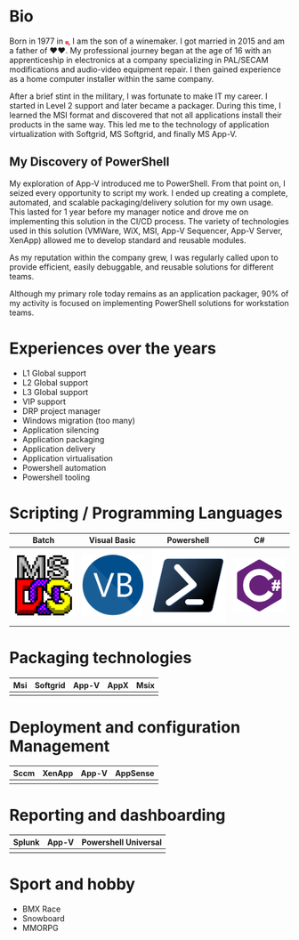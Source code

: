 # Bio

Born in 1977 in <img src="https://github.com/lipis/flag-icons/blob/main/flags/1x1/ch.svg" alt="drawing" width="5"/>, I am the son of a winemaker. I got married in 2015 and am a father of ❤️❤️. My professional journey began at the age of 16 with an apprenticeship in electronics at a company specializing in PAL/SECAM modifications and audio-video equipment repair. I then gained experience as a home computer installer within the same company.

After a brief stint in the military, I was fortunate to make IT my career. I started in Level 2 support and later became a packager. During this time, I learned the MSI format and discovered that not all applications install their products in the same way. This led me to the technology of application virtualization with Softgrid, MS Softgrid, and finally MS App-V.

## My Discovery of PowerShell

My exploration of App-V introduced me to PowerShell. From that point on, I seized every opportunity to script my work. I ended up creating a complete, automated, and scalable packaging/delivery solution for my own usage.
This lasted for 1 year before my manager notice and drove me on implementing this solution in the CI/CD process.
The variety of technologies used in this solution (VMWare, WiX, MSI, App-V Sequencer, App-V Server, XenApp) allowed me to develop standard and reusable modules.

As my reputation within the company grew, I was regularly called upon to provide efficient, easily debuggable, and reusable solutions for different teams.

Although my primary role today remains as an application packager, 90% of my activity is focused on implementing PowerShell solutions for workstation teams.

# Experiences over the years

* L1 Global support
* L2 Global support
* L3 Global support
* VIP support
* DRP project manager
* Windows migration (too many)
* Application silencing
* Application packaging
* Application delivery
* Application virtualisation
* Powershell automation
* Powershell tooling

# Scripting / Programming Languages

| Batch | Visual Basic | Powershell | C# |
|----------- |--- |--- |--- |
| ![](https://github.com/devicons/devicon/blob/master/icons/msdos/msdos-original.svg) |![](https://github.com/devicons/devicon/blob/master/icons/visualbasic/visualbasic-original.svg) | ![](https://github.com/devicons/devicon/blob/master/icons/powershell/powershell-original.svg) | ![](https://github.com/devicons/devicon/blob/master/icons/csharp/csharp-plain.svg) |

# Packaging technologies

| Msi | Softgrid | App-V | AppX | Msix |
|---- |--------- |------ |----- |----- |
|     |          |       |      |      |

# Deployment and configuration Management

| Sccm | XenApp | App-V | AppSense |
|----- |--------- |------ |----- |
|      |          |       |      |

# Reporting and dashboarding

| Splunk | App-V | Powershell Universal |
|------- |------ |--------------------- |
|        |       |                      |

# Sport and hobby

* BMX Race
* Snowboard
* MMORPG



